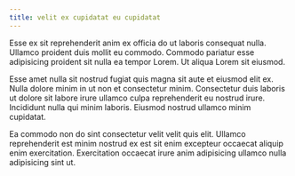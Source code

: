 ```yaml
---
title: velit ex cupidatat eu cupidatat
---
```


Esse ex sit reprehenderit anim ex officia do ut laboris consequat nulla. Ullamco proident duis mollit eu commodo. Commodo pariatur esse adipisicing proident sit nulla ea tempor Lorem. Ut aliqua Lorem sit eiusmod.

Esse amet nulla sit nostrud fugiat quis magna sit aute et eiusmod elit ex. Nulla dolore minim in ut non et consectetur minim. Consectetur duis laboris ut dolore sit labore irure ullamco culpa reprehenderit eu nostrud irure. Incididunt nulla qui minim laboris. Eiusmod nostrud ullamco minim cupidatat.

Ea commodo non do sint consectetur velit velit quis elit. Ullamco reprehenderit est minim nostrud ex est sit enim excepteur occaecat aliquip enim exercitation. Exercitation occaecat irure anim adipisicing ullamco nulla adipisicing sint ut.